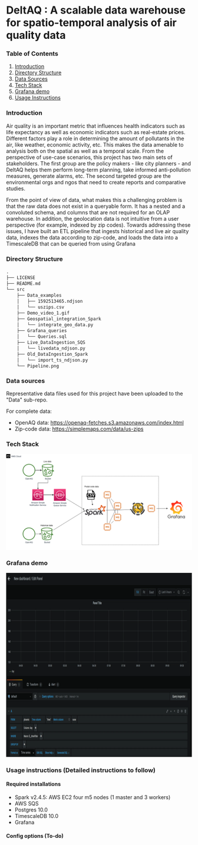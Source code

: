 # DeltAQ : A scalable data warehouse for spatio-temporal analysis of air quality data

### Table of Contents  
1. [Introduction](https://github.com/ArunBaskaran/DeltAQ/tree/develop/aws-implementation#introduction)
2. [Directory Structure](https://github.com/ArunBaskaran/DeltAQ/blob/develop/README.md#directory-structure)
3. [Data Sources](https://github.com/ArunBaskaran/DeltAQ/tree/develop/aws-implementation#data-sources)
4. [Tech Stack](https://github.com/ArunBaskaran/DeltAQ/tree/develop/aws-implementation#tech-stack)
5. [Grafana demo](https://github.com/ArunBaskaran/DeltAQ/tree/develop/aws-implementation#grafana-demo)
6. [Usage Instructions](https://github.com/ArunBaskaran/DeltAQ/tree/develop/aws-implementation#usage-instructions)

### Introduction

Air quality is an important metric that influences health indicators such as life expectancy as well as economic indicators such as real-estate prices. Different factors play a role in determining the amount of pollutants in the air, like weather, economic activity, etc. This makes the data amenable to analysis both on the spatial as well as a temporal scale. From the perspective of use-case scenarios, this project has two main sets of stakeholders. The first group are the policy makers - like city planners - and DeltAQ helps them perform long-term planning, take informed anti-pollution measures, generate alarms, etc. The second targeted group are the environmental orgs and ngos that need to create reports and comparative studies. 

From the point of view of data, what makes this a challenging problem is that the raw data does not exist in a queryable form. It has a nested and a convoluted schema, and columns that are not required for an OLAP warehouse. In addition, the geolocation data is not intuitive from a user perspective (for example, indexed by zip codes). Towards addressing these issues, I have built an ETL pipeline that ingests historical and live air quality data, indexes the data according to zip-code, and loads the data into a TimescaleDB that can be queried from using Grafana 


### Directory Structure 

```
.
├── LICENSE
├── README.md
└── src
    ├── Data_examples
    │   ├── 1592513465.ndjson
    │   └── uszips.csv
    ├── Demo_video_1.gif
    ├── Geospatial_integration_Spark
    │   └── integrate_geo_data.py
    ├── Grafana_queries
    │   └── Queries.sql
    ├── Live_DataIngestion_SQS
    │   └── livedata_ndjson.py
    ├── Old_DataIngestion_Spark
    │   └── import_ts_ndjson.py
    └── Pipeline.png
```

### Data sources

Representative data files used for this project have been uploaded to the "Data" sub-repo. 

For complete data:
* OpenAQ data: https://openaq-fetches.s3.amazonaws.com/index.html
* Zip-code data: https://simplemaps.com/data/us-zips


### Tech Stack
![image](src/Pipeline.png)

### Grafana demo

<img src="src/Demo_video_1.gif" alt="drawing" width="1000" height="500"/>

### Usage instructions  (Detailed instructions to follow)

#### Required installations

* Spark v2.4.5: AWS EC2 four m5 nodes (1 master and 3 workers) 
* AWS SQS
* Postgres 10.0
* TimescaleDB 10.0
* Grafana 


#### Config options (To-do)

